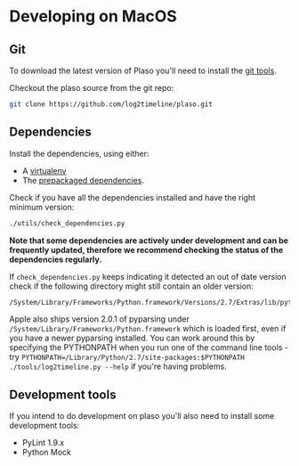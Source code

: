 # Developing on MacOS

## Git
To download the latest version of Plaso you'll need to install the 
[git tools](http://git-scm.com/downloads).

Checkout the plaso source from the git repo:
```bash
git clone https://github.com/log2timeline/plaso.git
```

## Dependencies

Install the dependencies, using either:
* A [virtualenv](Developing-Virtualenv.html#MacOS)
* The [prepackaged dependencies](Dependencies.html#MacOS).

Check if you have all the dependencies installed and have the right minimum
version:
```bash
./utils/check_dependencies.py
```

**Note that some dependencies are actively under development and can be 
frequently updated, therefore we recommend checking the status of the
dependencies regularly.**

If `check_dependencies.py` keeps indicating it detected an out of date version 
check if the following directory might still contain an older version:
```bash
/System/Library/Frameworks/Python.framework/Versions/2.7/Extras/lib/python/
```

Apple also ships version 2.0.1 of pyparsing under 
```/System/Library/Frameworks/Python.framework``` which is loaded first, even 
if you have a newer pyparsing installed. You can work around this by specifying 
the PYTHONPATH when you run one of the command line tools - try 
```PYTHONPATH=/Library/Python/2.7/site-packages:$PYTHONPATH ./tools/log2timeline.py --help```
if you're having problems.

## Development tools
If you intend to do development on plaso you'll also need to install some development tools:

* PyLint 1.9.x
* Python Mock

